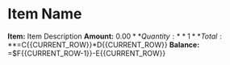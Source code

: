 # Item Name

**Item:** Item Description
**Amount:** $0.00
**Quantity:** 1
**Total:** =$C{{CURRENT_ROW}}*D{{CURRENT_ROW}}
**Balance:** =$F{{CURRENT_ROW-1}}-E{{CURRENT_ROW}}

